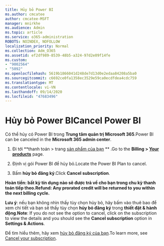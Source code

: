 ```yaml
---
title: Hủy bỏ Power BI
ms.author: cmcatee
author: cmcatee-MSFT
manager: mnirkhe
ms.audience: Admin
ms.topic: article
ms.service: o365-administration
ROBOTS: NOINDEX, NOFOLLOW
localization_priority: Normal
ms.collection: Adm_O365
ms.assetid: ef2df989-8539-48b5-a324-97d2e09f14fe
ms.custom:
- "9002564"
- "5092"
ms.openlocfilehash: 5619b1866041d248de7d13d0e2edaa84208a5ba0
ms.sourcegitcommit: c6692ce0fa1358ec3529e59ca0ecdfdea4cdc759
ms.translationtype: MT
ms.contentlocale: vi-VN
ms.lasthandoff: 09/14/2020
ms.locfileid: "47683496"
---
```

# <a name="cancel-power-bi"></a><span data-ttu-id="4815b-102">Hủy bỏ Power BI</span><span class="sxs-lookup"><span data-stu-id="4815b-102">Cancel Power BI</span></span>

<span data-ttu-id="4815b-103">Có thể hủy có Power BI trong **Trung tâm quản trị Microsoft 365**.</span><span class="sxs-lookup"><span data-stu-id="4815b-103">Power BI can be canceled in the **Microsoft 365 admin center**.</span></span>  

1. <span data-ttu-id="4815b-104">Đi tới \*\*thanh toán > trang [sản phẩm của bạn](https://go.microsoft.com/fwlink/p/?linkid=842054) \*\* .</span><span class="sxs-lookup"><span data-stu-id="4815b-104">Go to the **Billing > [Your products](https://go.microsoft.com/fwlink/p/?linkid=842054)** page.</span></span>

2. <span data-ttu-id="4815b-105">Định vị gói Power BI để hủy bỏ.</span><span class="sxs-lookup"><span data-stu-id="4815b-105">Locate the Power BI Plan to cancel.</span></span>

3. <span data-ttu-id="4815b-106">Bấm **hủy bỏ đăng ký**.</span><span class="sxs-lookup"><span data-stu-id="4815b-106">Click **Cancel subscription**.</span></span>

<span data-ttu-id="4815b-107">**Hoàn tiền: bất kỳ tín dụng nào sẽ được trả về cho bạn trong chu kỳ thanh toán tiếp theo.**</span><span class="sxs-lookup"><span data-stu-id="4815b-107">**Refund: Any prorated credit will be returned to you within the next billing cycle.**</span></span>

<span data-ttu-id="4815b-108">**Lưu ý**: nếu bạn không nhìn thấy tùy chọn hủy bỏ, hãy bấm vào thuê bao để xem chi tiết và bạn sẽ thấy tùy chọn **hủy bỏ đăng ký** trong **thiết đặt & hành động**.</span><span class="sxs-lookup"><span data-stu-id="4815b-108">**Note**: If you do not see the option to cancel, click on the subscription to view the details and you should see the **Cancel subscription** option in **Settings & Actions**.</span></span>

<span data-ttu-id="4815b-109">Để tìm hiểu thêm, hãy xem [hủy bỏ đăng ký của bạn](https://docs.microsoft.com/microsoft-365/commerce/subscriptions/cancel-your-subscription).</span><span class="sxs-lookup"><span data-stu-id="4815b-109">To learn more, see [Cancel your subscription](https://docs.microsoft.com/microsoft-365/commerce/subscriptions/cancel-your-subscription).</span></span>
